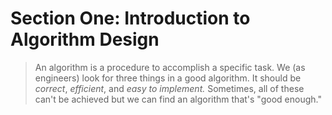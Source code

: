 # Section One: Introduction to Algorithm Design
> An algorithm is a procedure to accomplish a specific task.
We (as engineers) look for three things in a good algorithm. It should be
*correct*, *efficient*, and *easy to implement.* Sometimes, all of these can't
be achieved but we can find an algorithm that's "good enough."
